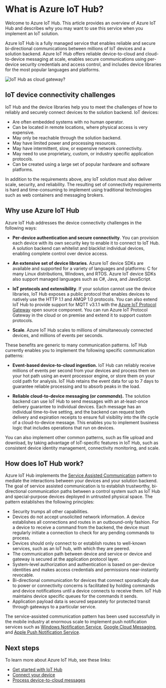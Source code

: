 <properties
 pageTitle="Overview Azure IoT Hub | Microsoft Azure"
 description="A overview of the Azure IoT Hub service including device connectivity, communication patterns, and service assisted communication pattern"
 services="iot-hub"
 documentationCenter=""
 authors="fsautomata"
 manager="timlt"
 editor=""/>

<tags
 ms.service="iot-hub"
 ms.devlang="na"
 ms.topic="article"
 ms.tgt_pltfrm="na"
 ms.workload="na"
 ms.date="09/29/2015"
 ms.author="elioda"/>

# What is Azure IoT Hub?

Welcome to Azure IoT Hub. This article provides an overview of Azure IoT Hub and describes why you may want to use this service when you implement an IoT solution. 

Azure IoT Hub is a fully managed service that enables reliable and secure bi-directional communications between millions of IoT devices and a solution backend. Azure IoT Hub offers reliable device-to-cloud and cloud-to-device messaging at scale, enables secure communications using per-device security credentials and access control, and includes device libraries for the most popular languages and platforms.

![IoT Hub as cloud gateway?][img-architecture]

## IoT device connectivity challenges

IoT Hub and the device libraries help you to meet the challenges of how to reliably and securely connect devices to the solution backend. IoT devices:

- Are often embedded systems with no human operator.
- Can be located in remote locations, where physical access is very expensive.
- May only be reachable through the solution backend.
- May have limited power and processing resources.
- May have intermittent, slow, or expensive network connectivity.
- May need to use proprietary, custom, or industry specific application protocols.
- Can be created using a large set of popular hardware and software platforms.

In addition to the requirements above, any IoT solution must also deliver scale, security, and reliability. The resulting set of connectivity requirements is hard and time-consuming to implement using traditional technologies such as web containers and messaging brokers.

## Why use Azure IoT Hub

Azure IoT Hub addresses the device connectivity challenges in the following ways:

-   **Per-device authentication and secure connectivity**. You can provision each device with its own security key to enable it to connect to IoT Hub. A solution backend can whitelist and blacklist individual devices, enabling complete control over device access.

-   **An extensive set of device libraries**. Azure IoT device SDKs are available and supported for a variety of languages and platforms: C for many Linux distributions, Windows, and RTOS. Azure IoT device SDKs also support managed languages such as C#, Java, and JavaScript.

-   **IoT protocols and extensibility**. If your solution cannot use the device libraries, IoT Hub exposes a public protocol that enables devices to natively use the HTTP 1.1 and AMQP 1.0 protocols. You can also extend IoT Hub to provide support for MQTT v3.1.1 with the [Azure IoT Protocol Gateway][protocol-gateway] open source component. You can run Azure IoT Protocol Gateway in the cloud or on premise and extend it to support custom protocols.

-   **Scale**. Azure IoT Hub scales to millions of simultaneously connected devices, and millions of events per seconds.

These benefits are generic to many communication patterns. IoT Hub currently enables you to implement the following specific communication patterns:

-   **Event-based device-to-cloud ingestion.** IoT Hub can reliably receive  millions of events per second from your devices and process them on your hot path using an event processor engine, or store them on your cold path for analysis. IoT Hub retains the event data for up to 7 days to guarantee reliable processing and to absorb peaks in the load.

-   **Reliable cloud-to-device messaging (or *commands*).** The solution backend can use IoT Hub to send messages with an at-least-once delivery guarantee to individual devices. Each message has an individual time-to-live setting, and the backend can request both delivery and expiration receipts to ensure full visibility into the life cycle of a cloud-to-device message. This enables you to implement business logic that includes operations that run on devices.

You can also implement other common patterns, such as file upload and download, by taking advantage of IoT-specific features in IoT Hub, such as consistent device identity management, connectivity monitoring, and scale.

## How does IoT Hub work?

Azure IoT Hub implements the [Service Assisted Communication][lnk-service-assisted-pattern] pattern to mediate the interactions between your devices and your solution backend. The goal of service assisted communication is to establish trustworthy, bi-directional communication paths between a control system such as IoT Hub and special-purpose devices deployed in untrusted physical space. The pattern establishes the following principles:

- Security trumps all other capabilities.
- Devices do not accept unsolicited network information. A device establishes all connections and routes in an outbound-only fashion. For a device to receive a command from the backend, the device must regularly initiate a connection to check for any pending commands to process.
- Devices should only connect to or establish routes to well-known services, such as an IoT hub, with which they are peered.
- The communication path between device and service or device and gateway is secured at the application protocol layer.
- System-level authorization and authentication is based on per-device identities and makes access credentials and permissions near-instantly revocable.
- Bi-directional communication for devices that connect sporadically due to power or connectivity concerns is facilitated by holding commands and device notifications until a device connects to receive them. IoT Hub maintains device specific queues for the commands it sends.
- Application payload data is secured separately for protected transit through gateways to a particular service.

The service-assisted communication pattern has been used successfully in the mobile industry at enormous scale to implement push notification services such as [Windows Notification Service](https://msdn.microsoft.com/library/windows/apps/mt187203.aspx), [Google Cloud Messaging](https://developers.google.com/cloud-messaging/), and [Apple Push Notification Service](http://go.microsoft.com/fwlink/p/?linkid=272584&clcid=0x409).

## Next steps

To learn more about Azure IoT Hub, see these links:

* [Get started with IoT Hub]
* [Connect your device]
* [Process device-to-cloud messages]

[Get started with IoT Hub]: iot-hub-csharp-csharp-getstarted.md
[Connect your device]: https://azure.microsoft.com/develop/iot/
[Process device-to-cloud messages]: iot-hub-csharp-csharp-process-d2c.md
[protocol-gateway]: https://github.com/Azure/azure-iot-protocol-gateway/blob/master/README.md
[img-why-use]: media/iot-hub-what-is-iot-hub/image1.png
[img-architecture]: media/iot-hub-what-is-iot-hub/hubarchitecture.png

[lnk-service-assisted-pattern]: http://blogs.msdn.com/b/clemensv/archive/2014/02/10/service-assisted-communication-for-connected-devices.aspx "Service Assisted Communication, blog post by Clemens Vasters"
